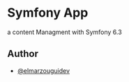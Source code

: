 
# Symfony App

a content Managment with Symfony 6.3

## Author

- [@elmarzouguidev](https://www.github.com/elmarzouguidev)
